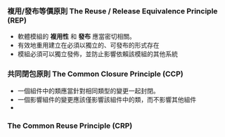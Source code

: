 ### 複用/發布等價原則 The Reuse / Release Equivalence Principle (REP)

- 軟體模組的 **複用性** 和 **發布** 應當密切相關。
- 有效地重用建立在必須以獨立的、可發布的形式存在
- 模組必須可以獨立發佈，並防止影響依賴該模組的其他系統

### 共同閉包原則 The Common Closure Principle (CCP)

-  一個組件中的類應當針對相同類型的變更一起封閉。
- 一個影響組件的變更應該僅影響該組件中的類，而不影響其他組件
- 

### The Common Reuse Principle (CRP)